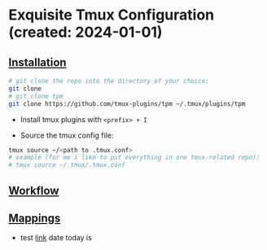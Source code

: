 # Exquisite Tmux Configuration (created: 2024-01-01)

## [Installation](#installation)

```bash
# git clone the repo into the directory of your choice:
git clone
# git clone tpm
git clone https://github.com/tmux-plugins/tpm ~/.tmux/plugins/tpm
```

- Install tmux plugins with `<prefix> + I`

- Source the tmux config file:

```bash
tmux source ~/<path to .tmux.conf>
# example (for me i like to put everything in one tmux-related repo):
# tmux source ~/.tmux/.tmux.conf
```

## [Workflow](#workflow)

## [Mappings](#mappings)

- test [link](https://google.com/)
  date today is
